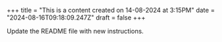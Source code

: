 +++
title = "This is a content created on 14-08-2024 at 3:15PM"
date = "2024-08-16T09:18:09.247Z"
draft = false
+++

  Update the README file with new instructions.
        